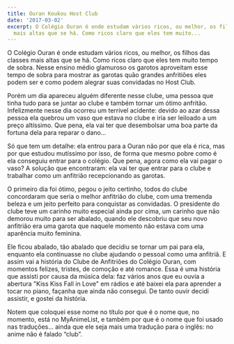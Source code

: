 ```yaml
---
title: Ouran Koukou Host Club
date: '2017-03-02'
excerpt: O Colégio Ouran é onde estudam vários ricos, ou melhor, os filhos das classes
  mais altas que se há. Como ricos claro que eles tem muito...
---
```




O Colégio Ouran é onde estudam vários ricos, ou melhor, os filhos das classes mais altas que se há. Como ricos claro que eles tem muito tempo de sobra. Nesse ensino médio glamuroso os garotos aproveitam esse tempo de sobra para mostrar as garotas quão grandes anfritiões eles podem ser e como podem alegrar suas convidadas no Host Club.

Porém um dia apareceu alguém diferente nesse clube, uma pessoa que tinha tudo para se juntar ao clube e também tornar um ótimo anfritão. Infelizmente nesse dia ocorreu um terrível acidente: devido ao azar dessa pessoa ela quebrou um vaso que estava no clube e iria ser leiloado a um preço altíssimo. Que pena, ela vai ter que desembolsar uma boa parte da fortuna dela para reparar o dano…

Só que tem um detalhe: ela entrou para a Ouran não por que ela é rica, mas por que estudou mutíssimo por isso, de forma que mesmo pobre como é ela conseguiu entrar para o colégio. Que pena, agora como ela vai pagar o vaso? A solução que encontraram: ela vai ter que entrar para o clube e trabalhar como um anfitrião recepcionando as garotas.

O primeiro dia foi ótimo, pegou o jeito certinho, todos do clube concordaram que seria o melhor anfitrião do clube, com uma tremenda beleza e um jeito perfeito para conquistar as convidadas. O presidente do clube teve um carinho muito especial ainda por cima, um carinho que não demorou muito para ser abalado, quando ele descobriu que seu novo anfitrião era uma garota que naquele momento não estava com uma aparência muito feminina.

Ele ficou abalado, tão abalado que decidiu se tornar um pai para ela, enquanto ela continuasse no clube ajudando o pessoal como uma anfitriã. E assim vai a história do Clube de Anfitriões do Colégio Ouran, com momentos felizes, tristes, de comoção e até romance. Essa é uma história que assisti por causa da música dela: faz vários anos que eu ouvia a abertura "Kiss Kiss Fall in Love" em rádios e até baixei ela para aprender a tocar no piano, façanha que ainda não consegui. De tanto ouvir decidi assistir, e gostei da história.

Notem que coloquei esse nome no título por que é o nome que, no momento, está no MyAnimeList, e também por que é o nome que foi usado nas traduções… ainda que ele seja mais uma tradução para o inglês: no anime não é falado “club”.